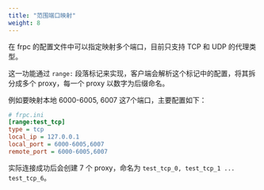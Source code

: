 ```yaml
---
title: "范围端口映射"
weight: 8
---
```


在 frpc 的配置文件中可以指定映射多个端口，目前只支持 TCP 和 UDP 的代理类型。

这一功能通过 `range:` 段落标记来实现，客户端会解析这个标记中的配置，将其拆分成多个 proxy，每一个 proxy 以数字为后缀命名。

例如要映射本地 6000-6005, 6007 这7个端口，主要配置如下：

```ini
# frpc.ini
[range:test_tcp]
type = tcp
local_ip = 127.0.0.1
local_port = 6000-6005,6007
remote_port = 6000-6005,6007
```

实际连接成功后会创建 7 个 proxy，命名为 `test_tcp_0, test_tcp_1 ... test_tcp_6`。
